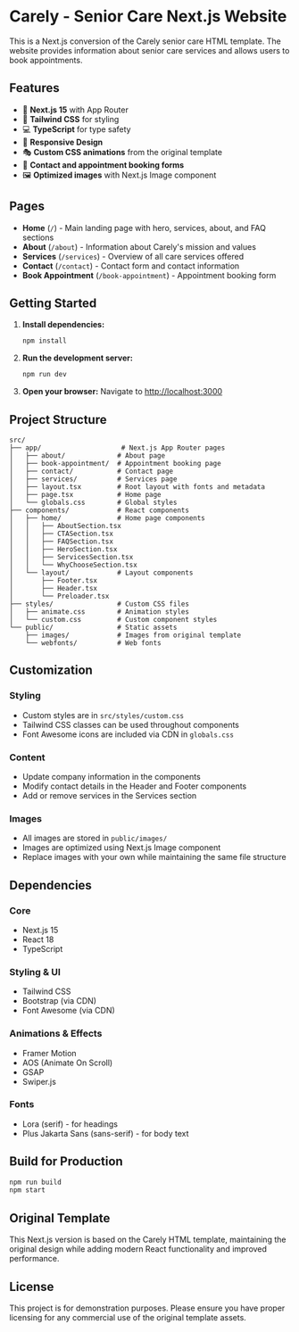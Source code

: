 # Carely - Senior Care Next.js Website

This is a Next.js conversion of the Carely senior care HTML template. The website provides information about senior care services and allows users to book appointments.

## Features

- 🚀 **Next.js 15** with App Router
- 🎨 **Tailwind CSS** for styling
- 💻 **TypeScript** for type safety
- 📱 **Responsive Design**
- 🎭 **Custom CSS animations** from the original template
- 📝 **Contact and appointment booking forms**
- 🖼️ **Optimized images** with Next.js Image component

## Pages

- **Home** (`/`) - Main landing page with hero, services, about, and FAQ sections
- **About** (`/about`) - Information about Carely's mission and values
- **Services** (`/services`) - Overview of all care services offered
- **Contact** (`/contact`) - Contact form and contact information
- **Book Appointment** (`/book-appointment`) - Appointment booking form

## Getting Started

1. **Install dependencies:**
   ```bash
   npm install
   ```

2. **Run the development server:**
   ```bash
   npm run dev
   ```

3. **Open your browser:**
   Navigate to [http://localhost:3000](http://localhost:3000)

## Project Structure

```
src/
├── app/                    # Next.js App Router pages
│   ├── about/             # About page
│   ├── book-appointment/  # Appointment booking page
│   ├── contact/           # Contact page
│   ├── services/          # Services page
│   ├── layout.tsx         # Root layout with fonts and metadata
│   ├── page.tsx           # Home page
│   └── globals.css        # Global styles
├── components/            # React components
│   ├── home/              # Home page components
│   │   ├── AboutSection.tsx
│   │   ├── CTASection.tsx
│   │   ├── FAQSection.tsx
│   │   ├── HeroSection.tsx
│   │   ├── ServicesSection.tsx
│   │   └── WhyChooseSection.tsx
│   └── layout/            # Layout components
│       ├── Footer.tsx
│       ├── Header.tsx
│       └── Preloader.tsx
├── styles/                # Custom CSS files
│   ├── animate.css        # Animation styles
│   └── custom.css         # Custom component styles
└── public/                # Static assets
    ├── images/            # Images from original template
    └── webfonts/          # Web fonts
```

## Customization

### Styling
- Custom styles are in `src/styles/custom.css`
- Tailwind CSS classes can be used throughout components
- Font Awesome icons are included via CDN in `globals.css`

### Content
- Update company information in the components
- Modify contact details in the Header and Footer components
- Add or remove services in the Services section

### Images
- All images are stored in `public/images/`
- Images are optimized using Next.js Image component
- Replace images with your own while maintaining the same file structure

## Dependencies

### Core
- Next.js 15
- React 18
- TypeScript

### Styling & UI
- Tailwind CSS
- Bootstrap (via CDN)
- Font Awesome (via CDN)

### Animations & Effects
- Framer Motion
- AOS (Animate On Scroll)
- GSAP
- Swiper.js

### Fonts
- Lora (serif) - for headings
- Plus Jakarta Sans (sans-serif) - for body text

## Build for Production

```bash
npm run build
npm start
```

## Original Template

This Next.js version is based on the Carely HTML template, maintaining the original design while adding modern React functionality and improved performance.

## License

This project is for demonstration purposes. Please ensure you have proper licensing for any commercial use of the original template assets.
